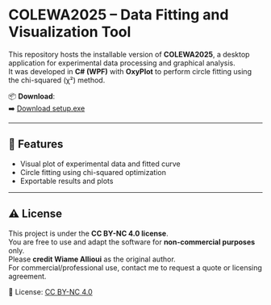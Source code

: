 # COLEWA2025 – Data Fitting and Visualization Tool

This repository hosts the installable version of **COLEWA2025**, a desktop application for experimental data processing and graphical analysis.  
It was developed in **C# (WPF)** with **OxyPlot** to perform circle fitting using the chi-squared (χ²) method.

📦 **Download**:  
➡️ [Download setup.exe]([https://github.com/Wiamestar/COLEWA2025/releases/tag/v1.0.0])

---

## 🧠 Features
- Visual plot of experimental data and fitted curve
- Circle fitting using chi-squared optimization
- Exportable results and plots

---

## ⚠️ License

This project is under the **CC BY-NC 4.0 license**.  
You are free to use and adapt the software for **non-commercial purposes** only.  
Please **credit Wiame Allioui** as the original author.  
For commercial/professional use, contact me to request a quote or licensing agreement.

🔗 License: [CC BY-NC 4.0](https://creativecommons.org/licenses/by-nc/4.0/)

